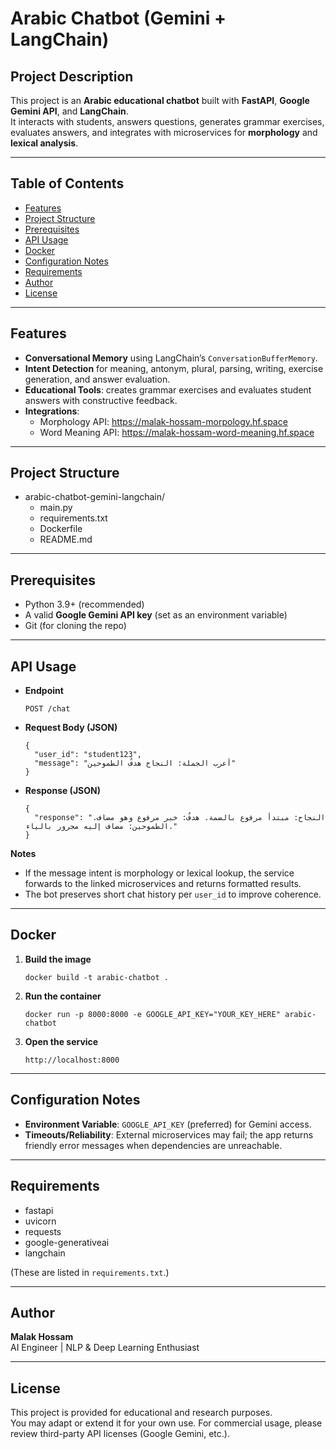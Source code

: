 # Arabic Chatbot (Gemini + LangChain)

## Project Description
This project is an **Arabic educational chatbot** built with **FastAPI**, **Google Gemini API**, and **LangChain**.  
It interacts with students, answers questions, generates grammar exercises, evaluates answers, and integrates with microservices for **morphology** and **lexical analysis**.

---

## Table of Contents
- [Features](#features)
- [Project Structure](#project-structure)
- [Prerequisites](#prerequisites)
- [API Usage](#api-usage)
- [Docker](#docker)
- [Configuration Notes](#configuration-notes)
- [Requirements](#requirements)
- [Author](#author)
- [License](#license)

---

## Features
- **Conversational Memory** using LangChain’s `ConversationBufferMemory`.
- **Intent Detection** for meaning, antonym, plural, parsing, writing, exercise generation, and answer evaluation.
- **Educational Tools**: creates grammar exercises and evaluates student answers with constructive feedback.
- **Integrations**:
  - Morphology API: https://malak-hossam-morpology.hf.space
  - Word Meaning API: https://malak-hossam-word-meaning.hf.space

---

## Project Structure
- arabic-chatbot-gemini-langchain/
  - main.py
  - requirements.txt
  - Dockerfile
  - README.md

---

## Prerequisites
- Python 3.9+ (recommended)
- A valid **Google Gemini API key** (set as an environment variable)
- Git (for cloning the repo)

---

## API Usage
- **Endpoint**
  
      POST /chat

- **Request Body (JSON)**
  
      {
        "user_id": "student123",
        "message": "أعرب الجملة: النجاح هدفُ الطموحين"
      }

- **Response (JSON)**
  
      {
        "response": "النجاح: مبتدأ مرفوع بالضمة. هدفُ: خبر مرفوع وهو مضاف. الطموحين: مضاف إليه مجرور بالياء."
      }

**Notes**
- If the message intent is morphology or lexical lookup, the service forwards to the linked microservices and returns formatted results.
- The bot preserves short chat history per `user_id` to improve coherence.

---

## Docker
1. **Build the image**
   
       docker build -t arabic-chatbot .

2. **Run the container**
   
       docker run -p 8000:8000 -e GOOGLE_API_KEY="YOUR_KEY_HERE" arabic-chatbot

3. **Open the service**
   
       http://localhost:8000

---

## Configuration Notes
- **Environment Variable**: `GOOGLE_API_KEY` (preferred) for Gemini access.
- **Timeouts/Reliability**: External microservices may fail; the app returns friendly error messages when dependencies are unreachable.

---

## Requirements
- fastapi
- uvicorn
- requests
- google-generativeai
- langchain

(These are listed in `requirements.txt`.)

---

## Author
**Malak Hossam**  
AI Engineer | NLP & Deep Learning Enthusiast

---

## License
This project is provided for educational and research purposes.  
You may adapt or extend it for your own use. For commercial usage, please review third-party API licenses (Google Gemini, etc.).
